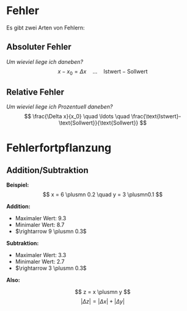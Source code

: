 # Fehler

Es gibt zwei Arten von Fehlern:

## Absoluter Fehler
*Um wieviel liege ich daneben?*
$$
x-x_0 = \Delta x \quad \ldots \quad \text{Istwert}-\text{Sollwert}
$$

## Relative Fehler
*Um wieviel liege ich Prozentuell daneben?*
$$
\frac{\Delta x}{x_0} \quad \ldots \quad \frac{\text{Istwert}-\text{Sollwert}}{\text{Sollwert}}
$$

# Fehlerfortpflanzung

## Addition/Subtraktion

**Beispiel:**
$$
x = 6 \plusmn 0.2 \quad y = 3 \plusmn0.1
$$

**Addition:**
- Maximaler Wert: $9.3$
- Minimaler Wert: $8.7$
- $\rightarrow 9 \plusmn 0.3$ 

**Subtraktion:**
- Maximaler Wert: $3.3$
- Minimaler Wert: $2.7$
- $\rightarrow 3 \plusmn 0.3$

**Also:**

$$
z = x \plusmn y
$$
$$
|\Delta z| = |\Delta x| + |\Delta y|
$$
